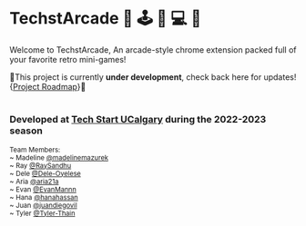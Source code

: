 # TechstArcade 🤖 🕹️ 👾 💻 🌟
Welcome to TechstArcade, An arcade-style chrome extension packed full of your favorite retro mini-games!

🚧This project is currently **under development**, check back here for updates! 
{[Project Roadmap](https://github.com/orgs/techstartucalgary/projects/7)}🚧

#
### Developed at [Tech Start UCalgary](https://github.com/techstartucalgary) during the 2022-2023 season
<sub>Team Members:  
~ Madeline [@madelinemazurek](https://github.com/madelinemazurek)  
~ Ray [@RaySandhu](https://github.com/RaySandhu)  
~ Dele [@Dele-Oyelese](https://github.com/Dele-Oyelese)  
~ Aria [@aria21a](https://github.com/aria21a)  
~ Evan [@EvanMannn](https://github.com/EvanMannn)  
~ Hana [@hanahassan](https://github.com/hanahassan)  
~ Juan [@juandiegovil](https://github.com/juandiegovil)  
~ Tyler [@Tyler-Thain](https://github.com/Tyler-Thain) </sub>
  
